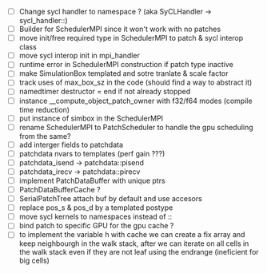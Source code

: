 - [ ] Change sycl handler to namespace ? (aka SyCLHandler -> sycl_handler::)
- [ ] Builder for SchedulerMPI since it won't work with no patches
- [ ] move init/free required type in SchedulerMPI to patch & sycl interop class 
- [ ] move sycl interop init in mpi_handler
- [ ] runtime error in SchedulerMPI construction if patch type inactive
- [ ] make SimulationBox templated and sotre tranlate & scale factor
- [ ] track uses of max_box_sz in the code (should find a way to abstract it)
- [ ] namedtimer destructor = end if not already stopped
- [ ] instance __compute_object_patch_owner with f32/f64 modes (compile time reduction)
- [ ] put instance of simbox in the SchedulerMPI
- [ ] rename SchedulerMPI to PatchScheduler to handle the gpu scheduling from the same?
- [ ] add interger fields to patchdata
- [ ] patchdata nvars to templates (perf gain ???)
- [ ] patchdata_isend -> patchdata::pisend 
- [ ] patchdata_irecv -> patchdata::pirecv
- [ ] implement PatchDataBuffer with unique ptrs 
- [ ] PatchDataBufferCache ?
- [ ] SerialPatchTree attach buf by default and use accesors
- [ ] replace pos_s & pos_d by a templated postype
- [ ] move sycl kernels to namespaces instead of ::
- [ ] bind patch to specific GPU for the gpu cache ?
- [ ] to implement the variable h with cache we can create a fix array and keep neighbourgh in the walk stack, after we can iterate on all cells in the walk stack even if they are not leaf using the endrange (ineficient for big cells)